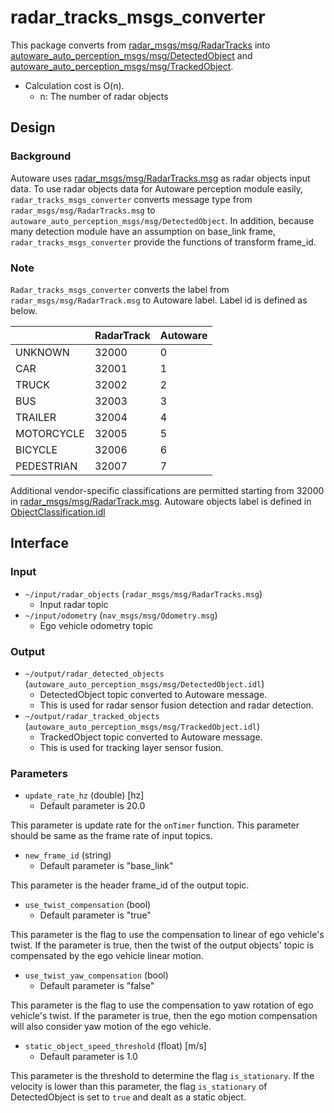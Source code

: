 # radar_tracks_msgs_converter

This package converts from [radar_msgs/msg/RadarTracks](https://github.com/ros-perception/radar_msgs/blob/ros2/msg/RadarTracks.msg) into [autoware_auto_perception_msgs/msg/DetectedObject](https://gitlab.com/autowarefoundation/autoware.auto/autoware_auto_msgs/-/blob/master/autoware_auto_perception_msgs/msg/DetectedObject.idl) and [autoware_auto_perception_msgs/msg/TrackedObject](https://gitlab.com/autowarefoundation/autoware.auto/autoware_auto_msgs/-/blob/master/autoware_auto_perception_msgs/msg/TrackedObject.idl).

- Calculation cost is O(n).
  - n: The number of radar objects

## Design
### Background

Autoware uses [radar_msgs/msg/RadarTracks.msg](https://github.com/ros-perception/radar_msgs/blob/ros2/msg/RadarTracks.msg) as radar objects input data.
To use radar objects data for Autoware perception module easily, `radar_tracks_msgs_converter` converts message type from `radar_msgs/msg/RadarTracks.msg` to `autoware_auto_perception_msgs/msg/DetectedObject`.
In addition, because many detection module have an assumption on base_link frame, `radar_tracks_msgs_converter` provide the functions of transform frame_id.

### Note

`Radar_tracks_msgs_converter` converts the label from `radar_msgs/msg/RadarTrack.msg` to Autoware label.
Label id is defined as below.

|            | RadarTrack | Autoware |
| ---------- | ---------- | -------- |
| UNKNOWN    | 32000      | 0        |
| CAR        | 32001      | 1        |
| TRUCK      | 32002      | 2        |
| BUS        | 32003      | 3        |
| TRAILER    | 32004      | 4        |
| MOTORCYCLE | 32005      | 5        |
| BICYCLE    | 32006      | 6        |
| PEDESTRIAN | 32007      | 7        |

Additional vendor-specific classifications are permitted starting from 32000 in [radar_msgs/msg/RadarTrack.msg](https://github.com/ros-perception/radar_msgs/blob/ros2/msg/RadarTrack.msg).
Autoware objects label is defined in [ObjectClassification.idl](https://gitlab.com/autowarefoundation/autoware.auto/autoware_auto_msgs/-/blob/master/autoware_auto_perception_msgs/msg/ObjectClassification.idl)

## Interface
### Input

- `~/input/radar_objects` (`radar_msgs/msg/RadarTracks.msg`)
  - Input radar topic
- `~/input/odometry` (`nav_msgs/msg/Odometry.msg`)
  - Ego vehicle odometry topic

### Output

- `~/output/radar_detected_objects` (`autoware_auto_perception_msgs/msg/DetectedObject.idl`)
  - DetectedObject topic converted to Autoware message.
  - This is used for radar sensor fusion detection and radar detection.
- `~/output/radar_tracked_objects` (`autoware_auto_perception_msgs/msg/TrackedObject.idl`)
  - TrackedObject topic converted to Autoware message.
  - This is used for tracking layer sensor fusion.

### Parameters

- `update_rate_hz` (double) [hz]
  - Default parameter is 20.0

This parameter is update rate for the `onTimer` function.
This parameter should be same as the frame rate of input topics.

- `new_frame_id` (string)
  - Default parameter is "base_link"

This parameter is the header frame_id of the output topic.

- `use_twist_compensation` (bool)
  - Default parameter is "true"

This parameter is the flag to use the compensation to linear of ego vehicle's twist.
If the parameter is true, then the twist of the output objects' topic is compensated by the ego vehicle linear motion.

- `use_twist_yaw_compensation` (bool)
  - Default parameter is "false"

This parameter is the flag to use the compensation to yaw rotation of ego vehicle's twist.
If the parameter is true, then the ego motion compensation will also consider yaw motion of the ego vehicle.

- `static_object_speed_threshold` (float) [m/s]
  - Default parameter is 1.0

This parameter is the threshold to determine the flag `is_stationary`.
If the velocity is lower than this parameter, the flag `is_stationary` of DetectedObject is set to `true` and dealt as a static object.
